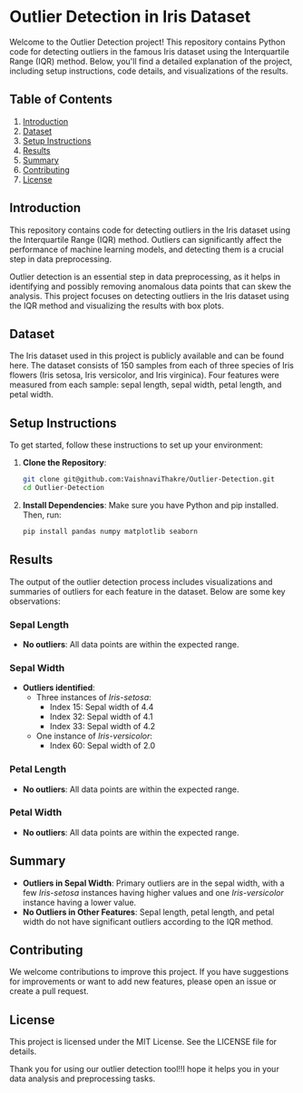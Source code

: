 

# Outlier Detection in Iris Dataset

Welcome to the Outlier Detection project! This repository contains Python code for detecting outliers in the famous Iris dataset using the Interquartile Range (IQR) method. Below, you'll find a detailed explanation of the project, including setup instructions, code details, and visualizations of the results.

## Table of Contents

1. [Introduction](#introduction)
2. [Dataset](#dataset)
3. [Setup Instructions](#setup-instructions)
4. [Results](#results)
5. [Summary](#summary)
6. [Contributing](#contributing)
7. [License](#license)

## Introduction

This repository contains code for detecting outliers in the Iris dataset using the Interquartile Range (IQR) method. Outliers can significantly affect the performance of machine learning models, and detecting them is a crucial step in data preprocessing.

Outlier detection is an essential step in data preprocessing, as it helps in identifying and possibly removing anomalous data points that can skew the analysis. This project focuses on detecting outliers in the Iris dataset using the IQR method and visualizing the results with box plots.

## Dataset

The Iris dataset used in this project is publicly available and can be found here. The dataset consists of 150 samples from each of three species of Iris flowers (Iris setosa, Iris versicolor, and Iris virginica). Four features were measured from each sample: sepal length, sepal width, petal length, and petal width.

## Setup Instructions

To get started, follow these instructions to set up your environment:

1. **Clone the Repository**:
    ```sh
    git clone git@github.com:VaishnaviThakre/Outlier-Detection.git
    cd Outlier-Detection
    ```

2. **Install Dependencies**:
    Make sure you have Python and pip installed. Then, run:
    ```sh
    pip install pandas numpy matplotlib seaborn
    ```

## Results

The output of the outlier detection process includes visualizations and summaries of outliers for each feature in the dataset. Below are some key observations:


### Sepal Length
- **No outliers**: All data points are within the expected range.

### Sepal Width
- **Outliers identified**:
  - Three instances of *Iris-setosa*:
    - Index 15: Sepal width of 4.4
    - Index 32: Sepal width of 4.1
    - Index 33: Sepal width of 4.2
  - One instance of *Iris-versicolor*:
    - Index 60: Sepal width of 2.0

### Petal Length
- **No outliers**: All data points are within the expected range.

### Petal Width
- **No outliers**: All data points are within the expected range.

## Summary

- **Outliers in Sepal Width**: Primary outliers are in the sepal width, with a few *Iris-setosa* instances having higher values and one *Iris-versicolor* instance having a lower value.
- **No Outliers in Other Features**: Sepal length, petal length, and petal width do not have significant outliers according to the IQR method.

## Contributing
We welcome contributions to improve this project. If you have suggestions for improvements or want to add new features, please open an issue or create a pull request.

## License
This project is licensed under the MIT License. See the LICENSE file for details.

Thank you for using our outlier detection tool!!I hope it helps you in your data analysis and preprocessing tasks.

